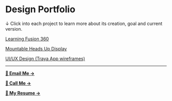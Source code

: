 # Design Portfolio

↓ Click into each project to learn more about its creation, goal and current version.

[Learning Fusion 360 ](https://www.notion.so/5bf82716e3584d00b472629418e94162?pvs=21)

[Mountable Heads Up Display](https://www.notion.so/2541e19c26884f5184c65c28d1de4ddb?pvs=21)

[UI/UX Design (Traya App wireframes)](https://www.notion.so/1849773ad7e64562bdd24961170f1909?pvs=21)

---

**[📨 Email Me →](mailto:kunalbibolia@gmail.com)**

**[🤙 Call Me →](tel:7977509081)**

**[📝 My Resume →](https://smailiitmacin-my.sharepoint.com/:b:/g/personal/me21b094_smail_iitm_ac_in/ERFMKpG-2CRGhbNijUgJWy0BthKwGcWVu4uShgsRZfQnmw?e=HQ5U2Y)**